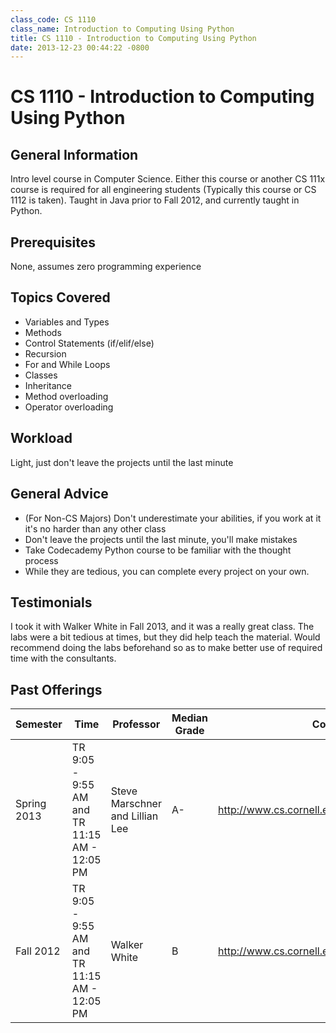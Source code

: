 ```yaml
---
class_code: CS 1110
class_name: Introduction to Computing Using Python
title: CS 1110 - Introduction to Computing Using Python
date: 2013-12-23 00:44:22 -0800
---
```

# CS 1110 - Introduction to Computing Using Python

## General Information

Intro level course in Computer Science. Either this course or another CS 111x course is required for all engineering students (Typically this course or CS 1112 is taken). Taught in Java prior to Fall 2012, and currently taught in Python.

## Prerequisites
None, assumes zero programming experience

## Topics Covered
  - Variables and Types
  - Methods
  - Control Statements (if/elif/else)
  - Recursion
  - For and While Loops
  - Classes
  - Inheritance
  - Method overloading
  - Operator overloading

## Workload
Light, just don't leave the projects until the last minute

## General Advice
  - (For Non-CS Majors) Don't underestimate your abilities, if you work at it it's no harder than any other class
  - Don't leave the projects until the last minute, you'll make mistakes
  - Take Codecademy Python course to be familiar with the thought process
  - While they are tedious, you can complete every project on your own.

## Testimonials
I took it with Walker White in Fall 2013, and it was a really great class. The labs were a bit tedious at times, but they did help teach the material. Would recommend doing the labs beforehand so as to make better use of required time with the consultants.

## Past Offerings

| Semester | Time | Professor | Median Grade | Course Page |
| --- | --- | --- | --- | --- |
| Spring 2013 | TR 9:05 - 9:55 AM and TR 11:15 AM - 12:05 PM | Steve Marschner and Lillian Lee | A- | http://www.cs.cornell.edu/courses/CS1110/2013sp/ | 
|Fall 2012 | TR 9:05 - 9:55 AM and TR 11:15 AM - 12:05 PM | Walker White | B | http://www.cs.cornell.edu/courses/CS1110/2012fa/ | 
